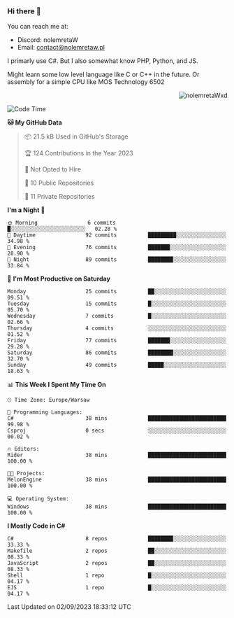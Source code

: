 ### Hi there 👋

You can reach me at:
 - Discord: nolemretaW
 - Email: contact@nolemretaw.pl
 
I primarly use C#. But I also somewhat know PHP, Python, and JS.

Might learn some low level language like C or C++ in the future. Or assembly for a simple CPU like MOS Technology 6502

<p align="right"><img src="https://komarev.com/ghpvc/?username=nolemretaWxd&amp;label=Profile%20views&amp;color=0e75b6&amp;style=flat" alt="nolemretaWxd" /></p>

<!--START_SECTION:waka-->
![Code Time](http://img.shields.io/badge/Code%20Time-66%20hrs%2017%20mins-blue)

**🐱 My GitHub Data** 

> 📦 21.5 kB Used in GitHub's Storage 
 > 
> 🏆 124 Contributions in the Year 2023
 > 
> 🚫 Not Opted to Hire
 > 
> 📜 10 Public Repositories 
 > 
> 🔑 11 Private Repositories 
 > 
**I'm a Night 🦉** 

```text
🌞 Morning                6 commits           █░░░░░░░░░░░░░░░░░░░░░░░░   02.28 % 
🌆 Daytime                92 commits          █████████░░░░░░░░░░░░░░░░   34.98 % 
🌃 Evening                76 commits          ███████░░░░░░░░░░░░░░░░░░   28.90 % 
🌙 Night                  89 commits          ████████░░░░░░░░░░░░░░░░░   33.84 % 
```
📅 **I'm Most Productive on Saturday** 

```text
Monday                   25 commits          ██░░░░░░░░░░░░░░░░░░░░░░░   09.51 % 
Tuesday                  15 commits          █░░░░░░░░░░░░░░░░░░░░░░░░   05.70 % 
Wednesday                7 commits           █░░░░░░░░░░░░░░░░░░░░░░░░   02.66 % 
Thursday                 4 commits           ░░░░░░░░░░░░░░░░░░░░░░░░░   01.52 % 
Friday                   77 commits          ███████░░░░░░░░░░░░░░░░░░   29.28 % 
Saturday                 86 commits          ████████░░░░░░░░░░░░░░░░░   32.70 % 
Sunday                   49 commits          █████░░░░░░░░░░░░░░░░░░░░   18.63 % 
```


📊 **This Week I Spent My Time On** 

```text
🕑︎ Time Zone: Europe/Warsaw

💬 Programming Languages: 
C#                       38 mins             █████████████████████████   99.98 % 
Csproj                   0 secs              ░░░░░░░░░░░░░░░░░░░░░░░░░   00.02 % 

🔥 Editors: 
Rider                    38 mins             █████████████████████████   100.00 % 

🐱‍💻 Projects: 
MelonEngine              38 mins             █████████████████████████   100.00 % 

💻 Operating System: 
Windows                  38 mins             █████████████████████████   100.00 % 
```

**I Mostly Code in C#** 

```text
C#                       8 repos             ████████░░░░░░░░░░░░░░░░░   33.33 % 
Makefile                 2 repos             ██░░░░░░░░░░░░░░░░░░░░░░░   08.33 % 
JavaScript               2 repos             ██░░░░░░░░░░░░░░░░░░░░░░░   08.33 % 
Shell                    1 repo              █░░░░░░░░░░░░░░░░░░░░░░░░   04.17 % 
EJS                      1 repo              █░░░░░░░░░░░░░░░░░░░░░░░░   04.17 % 
```




 Last Updated on 02/09/2023 18:33:12 UTC
<!--END_SECTION:waka-->
